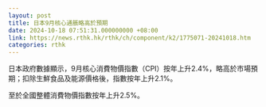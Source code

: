 ```yaml
---
layout: post
title: 日本9月核心通脹略高於預期
date: 2024-10-18 07:51:31.000000000 +08:00
link: https://news.rthk.hk/rthk/ch/component/k2/1775071-20241018.htm
categories: rthk
---
```


日本政府數據顯示，9月核心消費物價指數（CPI）按年上升2.4%，略高於市場預期；扣除生鮮食品及能源價格後，指數按年上升2.1%。

至於全國整體消費物價指數按年上升2.5%。
